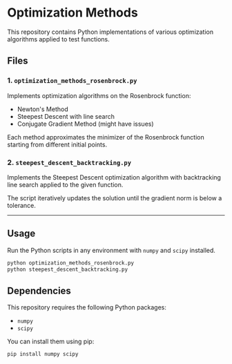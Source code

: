 # Optimization Methods

This repository contains Python implementations of various optimization algorithms applied to test functions.

## Files

### 1. `optimization_methods_rosenbrock.py`

Implements optimization algorithms on the Rosenbrock function:

- Newton's Method
- Steepest Descent with line search
- Conjugate Gradient Method (might have issues)

Each method approximates the minimizer of the Rosenbrock function starting from different initial points.

### 2. `steepest_descent_backtracking.py`

Implements the Steepest Descent optimization algorithm with backtracking line search applied to the given function.

The script iteratively updates the solution until the gradient norm is below a tolerance.

---

## Usage

Run the Python scripts in any environment with `numpy` and `scipy` installed.

```bash
python optimization_methods_rosenbrock.py
python steepest_descent_backtracking.py
```
## Dependencies

This repository requires the following Python packages:

- `numpy`  
- `scipy`

You can install them  using pip:

```bash
pip install numpy scipy
